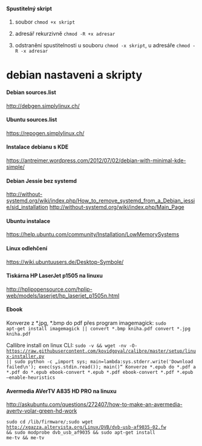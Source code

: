 #### Spustitelný skript

1) soubor <code>chmod +x skript</code>

2) adresář rekurzivně <code>chmod -R +x adresar</code>

3) odstranění spustitelnosti u souboru <code>chmod -x skript</code>, u adresáře <code>chmod -R -x adresar</code>

# debian nastaveni a skripty

#### Debian sources.list

http://debgen.simplylinux.ch/

#### Ubuntu sources.list

https://repogen.simplylinux.ch/

#### Instalace debianu s KDE

https://antreimer.wordpress.com/2012/07/02/debian-with-minimal-kde-simple/

#### Debian Jessie bez systemd

http://without-systemd.org/wiki/index.php/How_to_remove_systemd_from_a_Debian_jessie/sid_installation
http://without-systemd.org/wiki/index.php/Main_Page


#### Ubuntu instalace 
https://help.ubuntu.com/community/Installation/LowMemorySystems

#### Linux odlehčení
https://wiki.ubuntuusers.de/Desktop-Symbole/

#### Tiskárna HP LaserJet p1505 na linuxu
http://hplipopensource.com/hplip-web/models/laserjet/hp_laserjet_p1505n.html

#### Ebook

Konverze z *.jpg, *.bmp do pdf přes program imagemagick:
<code>sudo apt-get install imagemagick || convert *.bmp kniha.pdf convert *.jpg kniha.pdf</code>

Callibre install on linux CLI:
<code>sudo -v && wget -nv -O- https://raw.githubusercontent.com/kovidgoyal/calibre/master/setup/linux-installer.py || sudo python -c „import sys; main=lambda:sys.stderr.write('Download failed\n'); exec(sys.stdin.read()); main()“ Konverze *.epub do *.pdf a *.pdf do *.epub ebook-convert *.epub *.pdf ebook-convert *.pdf *.epub –enable-heuristics</code>

#### Avermedia AVerTV A835 HD PRO na linuxu
http://askubuntu.com/questions/272407/how-to-make-an-avermedia-avertv-volar-green-hd-work

<code>sudo cd /lib/firmware/;sudo wget http://xgazza.altervista.org/Linux/DVB/dvb-usb-af9035-02.fw && sudo modprobe dvb_usb_af9035 && sudo apt-get install me-tv && me-tv</code>






